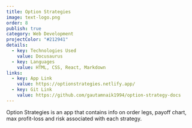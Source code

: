 ```yaml
---
title: Option Strategies
image: text-logo.png
order: 8
publish: true
category: Web Development
projectColor: "#212941"
details:
  - key: Technologies Used
    value: Docusaurus
  - key: Languages
    value: HTML, CSS, React, Markdown
links:
  - key: App Link
    value: https://optionstrategies.netlify.app/
  - key: Git Link
    value: https://github.com/gautamnaik1994/option-strategy-docs
---
```

Option Strategies is an app that contains info on order legs, payoff chart, max profit-loss and risk associated with each strategy.

